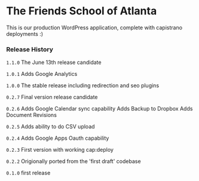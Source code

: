 # The Friends School of Atlanta

This is our production WordPress application, complete with capistrano deployments :)

### Release History

```1.1.0```
The June 13th release candidate


```1.0.1```
Adds Google Analytics

```1.0.0```
The stable release including redirection and seo plugins

```0.2.7```
Final version release candidate

```0.2.6```
Adds Google Calendar sync capability
Adds Backup to Dropbox
Adds Document Revisions

```0.2.5```
Adds ability to do CSV upload

```0.2.4```
Adds Google Apps Oauth capability

```0.2.3```
First version with working cap:deploy

```0.2.2```
Origionally ported from the 'first draft' codebase

```0.1.0```
first release
